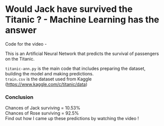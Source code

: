 # Would Jack have survived the Titanic ? - Machine Learning has the answer  

Code for the video -   

This is an Artificial Neural Network that predicts the survival of passengers on the Titanic.  

`titanic-ann.py` is the main code that includes preparing the dataset, building the model and making predictions.  
`train.csv` is the dataset used from Kaggle (https://www.kaggle.com/c/titanic/data)  

### Conclusion
Chances of Jack surviving = 10.53%   
Chances of Rose surviving  = 92.5%  
Find out how I came up these predictions by watching the video !

